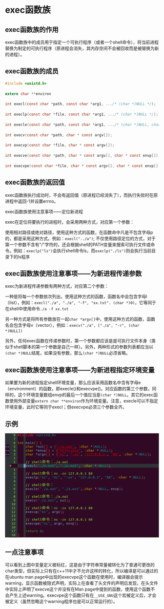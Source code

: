 # exec函数族

## exec函数族的作用

exec函数族中的成员用于指定一个可执行程序（或者一个shell命令），将当前进程替换为制定的可执行程序（原进程会消失，其内存空间不会被回收而是被替换为新的进程）。

## exec函数族的成员

```c
#include <unistd.h>

extern char **environ

int execl(const char *path, const char *arg1, .../* (char *)NULL */);

int execlp(const char *file, const char *arg1, .../* (char *)NULL */);

int execle(const char *path, const char *arg1, .../* (char *)NULL, char * const envp[]*/);

int execv(const char *path, char * const argv[]);

int execvp(const char *file, char * const argv[]);

int execve(const char *path, char * const argv[], char * const envp[]);

int execvpe(const char *file, char * const argv[], char * const envp[]);
```

## exec函数族的返回值

exec函数族执行成功时，不会有返回值（原进程已经消失了），而执行失败时在原进程中返回-1并设置errno。

exec函数族使用注意事项——定位新进程

exec在定位将要执行的进程时，会采用两种方式，对应第一个参数：

使用相对路径或绝对路径，使用这种方式的函数，在函数命中凡是不包含字母p的，都是采用这种方式。例如：`execl("../a")`;
不仅使用路径定位的方式，对于第一个参数不含有"/"字符的，还会根据shell的PATH变量来搜索可执行文件或命令。例如：`execlp("ls")`会执行shell命令ls，而`execlp("./ls")`则会执行当前目录下的ls程序

## exec函数族使用注意事项——为新进程传递参数

exec为新进程传递参数有两种方式，对应第二个参数：

一种是将每一个参数依次列出，使用这种方式的函数，函数名中会包含字母l（list），例如：`execl("./a", "./a", "-f", "xx.txt". (char *)0)`，它等同于在shell中使用命令`./a -f xx.txt`

另一种方式是将所有参数放在一起`char *argv[]`中，使用这种方式的函数，函数名会包含字母v（vector），例如：`execv("./a", ["./a", "-r", (char *)NULL])`

另外，任何exec函数在传递参数时，第一个参数都应该是是可执行文件本身（类似于shell脚本的第一个参数是自己一样）。另外，两种形式的参数列表都应当以`(char *)NULL`结尾，如果没有参数，那么`(char *)NULL`必须省略。

## exec函数族使用注意事项——为新进程指定环境变量

如果要为新的进程指定shell环境变量，那么应该采用函数名中含有字母e（environment）的函数，即execle()和execvpe()。对应函数的第三个参数，同样的，这个环境变量数组envp的最后一个值应当是`(char *)NULL`。其它的exec函数使用外部变量`extern char **environ`作为环境变量。注意，execle可以不指定环境变量，此时它等同于execl；但execvpe必须三个参数全齐。

## 示例

![image](__SOURCE__/1.png)

## 一点注意事项

可以看到上图中变量定义被标红，这是由于字符串常量被转化为了普通可更改的char类型，但实际上只有在c++11中才不允许这样的转化，所以编译是可以通过的
在ubuntu man page中出现的execvpe这个函数在使用时，编译器会提示warning，显示函数被隐式声明，实际上在查看了头文件的声明后发现，在头文件中实际上声明了execve这个并没有在Man page中提到的函数，使用这个函数不会产生上述warning。execvpe这个函数只有在`__USE_GNU`这个宏被定义后，才会被定义（虽然忽略这个warning程序也是可以正常运行的）。


